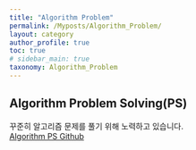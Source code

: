 ```yaml
---
title: "Algorithm Problem"
permalink: /Myposts/Algorithm_Problem/
layout: category
author_profile: true
toc: true
# sidebar_main: true
taxonomy: Algorithm_Problem
---  
```


## Algorithm Problem Solving(PS)  
꾸준히 알고리즘 문제를 풀기 위해 노력하고 있습니다.  
[Algorithm PS Github](https://github.com/Lee-JaeWon/Algorithm-Problem-Solving)
